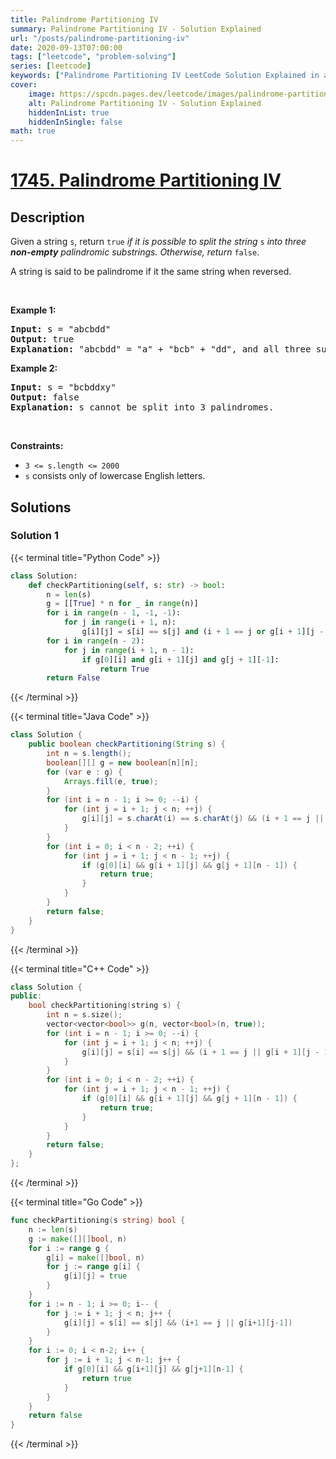 ```yaml
---
title: Palindrome Partitioning IV
summary: Palindrome Partitioning IV - Solution Explained
url: "/posts/palindrome-partitioning-iv"
date: 2020-09-13T07:00:00
tags: ["leetcode", "problem-solving"]
series: [leetcode]
keywords: ["Palindrome Partitioning IV LeetCode Solution Explained in all languages", "1745", "leetcode question 1745", "Palindrome Partitioning IV", "LeetCode", "leetcode solution in Python3 C++ Java Go PHP Ruby Swift TypeScript Rust C# JavaScript C", "GeeksforGeeks", "InterviewBit", "Coding Ninjas", "HackerRank", "HackerEarth", "CodeChef", "TopCoder", "AlgoExpert", "freeCodeCamp", "Codeforces", "GitHub", "AtCoder", "Samir Paul"]
cover:
    image: https://spcdn.pages.dev/leetcode/images/palindrome-partitioning-iv.webp
    alt: Palindrome Partitioning IV - Solution Explained
    hiddenInList: true
    hiddenInSingle: false
math: true
---
```



# [1745. Palindrome Partitioning IV](https://leetcode.com/problems/palindrome-partitioning-iv)


## Description

<p>Given a string <code>s</code>, return <code>true</code> <em>if it is possible to split the string</em> <code>s</code> <em>into three <strong>non-empty</strong> palindromic substrings. Otherwise, return </em><code>false</code>.​​​​​</p>

<p>A string is said to be palindrome if it the same string when reversed.</p>

<p>&nbsp;</p>
<p><strong class="example">Example 1:</strong></p>

<pre>
<strong>Input:</strong> s = &quot;abcbdd&quot;
<strong>Output:</strong> true
<strong>Explanation: </strong>&quot;abcbdd&quot; = &quot;a&quot; + &quot;bcb&quot; + &quot;dd&quot;, and all three substrings are palindromes.
</pre>

<p><strong class="example">Example 2:</strong></p>

<pre>
<strong>Input:</strong> s = &quot;bcbddxy&quot;
<strong>Output:</strong> false
<strong>Explanation: </strong>s cannot be split into 3 palindromes.
</pre>

<p>&nbsp;</p>
<p><strong>Constraints:</strong></p>

<ul>
	<li><code>3 &lt;= s.length &lt;= 2000</code></li>
	<li><code>s</code>​​​​​​ consists only of lowercase English letters.</li>
</ul>

## Solutions

### Solution 1

<!-- tabs:start -->

{{< terminal title="Python Code" >}}
```python
class Solution:
    def checkPartitioning(self, s: str) -> bool:
        n = len(s)
        g = [[True] * n for _ in range(n)]
        for i in range(n - 1, -1, -1):
            for j in range(i + 1, n):
                g[i][j] = s[i] == s[j] and (i + 1 == j or g[i + 1][j - 1])
        for i in range(n - 2):
            for j in range(i + 1, n - 1):
                if g[0][i] and g[i + 1][j] and g[j + 1][-1]:
                    return True
        return False
```
{{< /terminal >}}

{{< terminal title="Java Code" >}}
```java
class Solution {
    public boolean checkPartitioning(String s) {
        int n = s.length();
        boolean[][] g = new boolean[n][n];
        for (var e : g) {
            Arrays.fill(e, true);
        }
        for (int i = n - 1; i >= 0; --i) {
            for (int j = i + 1; j < n; ++j) {
                g[i][j] = s.charAt(i) == s.charAt(j) && (i + 1 == j || g[i + 1][j - 1]);
            }
        }
        for (int i = 0; i < n - 2; ++i) {
            for (int j = i + 1; j < n - 1; ++j) {
                if (g[0][i] && g[i + 1][j] && g[j + 1][n - 1]) {
                    return true;
                }
            }
        }
        return false;
    }
}
```
{{< /terminal >}}

{{< terminal title="C++ Code" >}}
```cpp
class Solution {
public:
    bool checkPartitioning(string s) {
        int n = s.size();
        vector<vector<bool>> g(n, vector<bool>(n, true));
        for (int i = n - 1; i >= 0; --i) {
            for (int j = i + 1; j < n; ++j) {
                g[i][j] = s[i] == s[j] && (i + 1 == j || g[i + 1][j - 1]);
            }
        }
        for (int i = 0; i < n - 2; ++i) {
            for (int j = i + 1; j < n - 1; ++j) {
                if (g[0][i] && g[i + 1][j] && g[j + 1][n - 1]) {
                    return true;
                }
            }
        }
        return false;
    }
};
```
{{< /terminal >}}

{{< terminal title="Go Code" >}}
```go
func checkPartitioning(s string) bool {
	n := len(s)
	g := make([][]bool, n)
	for i := range g {
		g[i] = make([]bool, n)
		for j := range g[i] {
			g[i][j] = true
		}
	}
	for i := n - 1; i >= 0; i-- {
		for j := i + 1; j < n; j++ {
			g[i][j] = s[i] == s[j] && (i+1 == j || g[i+1][j-1])
		}
	}
	for i := 0; i < n-2; i++ {
		for j := i + 1; j < n-1; j++ {
			if g[0][i] && g[i+1][j] && g[j+1][n-1] {
				return true
			}
		}
	}
	return false
}
```
{{< /terminal >}}

<!-- tabs:end -->

<!-- end -->

